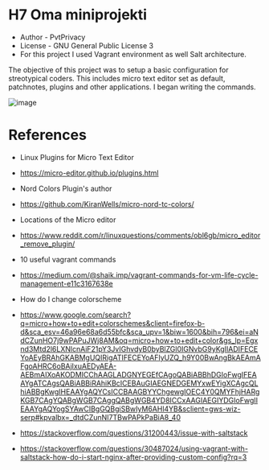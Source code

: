 # H7 Oma miniprojekti
- Author - PvtPrivacy
- License - GNU General Public License 3
- For this project I used Vagrant environment as well Salt architecture.

The objective of this project was to setup a basic configuration for streotypical coders. This includes micro text editor set as default, patchnotes, plugins and other applications. I began writing the commands.

![image](https://github.com/PvtPrivacy/Palvelinten-hallinta/assets/156780345/50962c73-8c69-4df2-8057-49fde3b09f26)






 # References

- Linux Plugins for Micro Text Editor
- https://micro-editor.github.io/plugins.html

- Nord Colors Plugin's author
- https://github.com/KiranWells/micro-nord-tc-colors/

- Locations of the Micro editor
- https://www.reddit.com/r/linuxquestions/comments/obl6gb/micro_editor_remove_plugin/

- 10 useful vagrant commands
- https://medium.com/@shaik.imp/vagrant-commands-for-vm-life-cycle-management-e11c3167638e
 
- How do I change colorscheme
- https://www.google.com/search?q=micro+how+to+edit+colorschemes&client=firefox-b-d&sca_esv=46a96e68a6d55bfc&sca_upv=1&biw=1600&bih=796&ei=aNdCZunHO7j9wPAPuJWj8AM&oq=micro+how+to+edit+color&gs_lp=Egxnd3Mtd2l6LXNlcnAiF21pY3JvIGhvdyB0byBlZGl0IGNvbG9yKgIIADIFECEYoAEyBRAhGKABMgUQIRigATIFECEYoAFIyUZQ_h9Y00BwAngBkAEAmAFgoAHRC6oBAjIxuAEDyAEA-AEBmAIXoAKODMICChAAGLADGNYEGEfCAgoQABiABBhDGIoFwgIFEAAYgATCAgsQABiABBiRAhiKBcICEBAuGIAEGNEDGEMYxwEYigXCAgcQLhiABBgKwgIHEAAYgAQYCsICCBAAGBYYChgewgIOEC4Y0QMYFhjHARgKGB7CAgYQABgWGB7CAggQABgWGB4YD8ICCxAAGIAEGIYDGIoFwgIIEAAYgAQYogSYAwCIBgGQBgiSBwIyM6AHl4YB&sclient=gws-wiz-serp#kpvalbx=_dtdCZunNI7TBwPAPkPaBiA8_40

- https://stackoverflow.com/questions/31200443/issue-with-saltstack
- https://stackoverflow.com/questions/30487024/using-vagrant-with-saltstack-how-do-i-start-nginx-after-providing-custom-config?rq=3 
